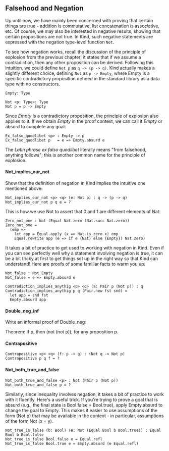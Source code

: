 ## Falsehood and Negation

Up until now, we have mainly been concerned with proving that certain things are true - addition is commutative, list concatenation is associative, etc. Of course, we may also be interested in negative results, showing that certain propositions are not true. In Kind, such negative statements are expressed with the negation type-level function ``Not``.

To see how negation works, recall the discussion of the principle of explosion from the previous chapter; it states that if we assume a contradiction, then any other proposition can be derived. Following this intuition, we could define ``Not p`` as ``q -> (p -> q)``. Kind actually makes a slightly different choice, defining ``Not`` as ``p -> Empty``, where Empty is a specific contradictory proposition defined in the standard library as a data type with no constructors.

```rust,ignore
Empty: Type

Not <p: Type>: Type
Not p = p -> Empty
```

Since *Empty* is a contradictory proposition, the principle of explosion also applies to it. If we obtain *Empty* in the proof context, we can call it *Empty* or absurd to complete any goal:

```rust,ignore
Ex_falso_quodlibet <p> : Empty -> p
Ex_falso_quodlibet p   = e => Empty.absurd e
```

The *Latin phrase ex falso quodlibet* literally means "from falsehood, anything follows"; this is another common name for the principle of explosion.

#### Not_implies_our_not

Show that the definition of negation in Kind implies the intuitive one mentioned above:

```rust,ignore
Not_implies_our_not <p> <q> (e: Not p) : q -> (p -> q)
Not_implies_our_not p q e = ?
```

This is how we use Not to assert that 0 and 1 are different elements of Nat:

```rust,ignore
Zero_not_one : Not (Equal Nat.zero (Nat.succ Nat.zero))
Zero_not_one = 
  (emp => 
    let app = Equal.apply (x => Nat.is_zero x) emp
    Equal.rewrite app (e => if e {Nat} else {Empty}) Nat.zero)
```

It takes a bit of practice to get used to working with negation in Kind. Even if you can see perfectly well why a statement involving negation is true, it can be a bit tricky at first to get things set up in the right way so that Kind can understand! Here are proofs of some familiar facts to warm you up:

```rust,ignore
Not_false : Not Empty
Not_false = e => Empty.absurd e

Contradiction_implies_anythig <p> <q> (a: Pair p (Not p)) : q
Contradiction_implies_anythig p q (Pair.new fst snd) =
  let app = snd fst
  Empty.absurd app

```

#### Double_neg_inf

Write an informal proof of Double_neg:

Theorem: If p, then (not (not p)), for any proposition p.

#### Contrapositive

```rust,ignore
Contrapositive <p> <q> (f: p -> q) : (Not q -> Not p)
Contrapositive p q f = ?
```

#### Not_both_true_and_false

```rust,ignore
Not_both_true_and_false <p> : Not (Pair p (Not p))
Not_both_true_and_false p = ?
```

Similarly, since inequality involves negation, it takes a bit of practice to work with it fluently. Here's a useful trick. If you're trying to prove a goal that is absurd (e.g., the final state is Bool.false = Bool.true), apply Empty.absurd to change the goal to Empty. This makes it easier to use assumptions of the form (Not p) that may be available in the context - in particular, assumptions of the form Not (x = y).

```rust,ignore
Not_true_is_false (b: Bool) (e: Not (Equal Bool b Bool.true)) : Equal Bool b Bool.false
Not_true_is_false Bool.false e = Equal.refl
Not_true_is_false Bool.true e = Empty.absurd (e Equal.refl)
```
